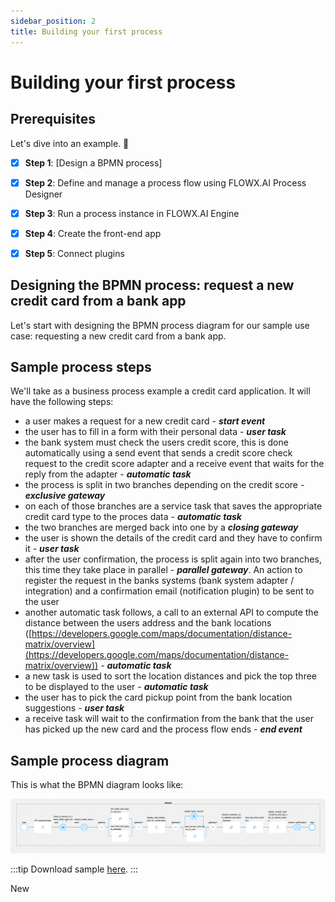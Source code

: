 ```yaml
---
sidebar_position: 2
title: Building your first process
---
```


# Building your first process

## Prerequisites

Let's dive into an example. :rocket:

- [x] **Step 1**: [Design a BPMN process]

- [x] **Step 2**: Define and manage a process flow using FLOWX.AI Process Designer

- [x] **Step 3**: Run a process instance in FLOWX.AI Engine

- [x] **Step 4**: Create the front-end app

- [x] **Step 5**: Connect plugins


## Designing the BPMN process: request a new credit card from a bank app

Let's start with designing the BPMN process diagram for our sample use case:  requesting a new credit card from a bank app.

## Sample process steps

We'll take as a business process example a credit card application. It will have the following steps:

* a user makes a request for a new credit card - _**start event**_
* the user has to fill in a form with their personal data - _**user task**_
* the bank system must check the users credit score, this is done automatically using a send event that sends a credit score check request to the credit score adapter and a receive event that waits for the reply from the adapter - _**automatic task**_
* the process is split in two branches depending on the credit score - _**exclusive gateway**_
* on each of those branches are a service task that saves the appropriate credit card type to the proces data - _**automatic task**_
* the two branches are merged back into one by a _**closing gateway**_
* the user is shown the details of the credit card and they have to confirm it - _**user task**_
* after the user confirmation, the process is split again into two branches, this time they take place in parallel - _**parallel gateway**_. An action to register the request in the banks systems (bank system adapter / integration) and a confirmation email (notification plugin) to be sent to the user
* another automatic task follows, a call to an external API to compute the distance between the users address and the bank locations ([https://developers.google.com/maps/documentation/distance-matrix/overview](https://developers.google.com/maps/documentation/distance-matrix/overview)) - _**automatic task**_
* a new task is used to sort the location distances and pick the top three to be displayed to the user - _**automatic task**_
* the user has to pick the card pickup point from the bank location suggestions - _**user task**_
* a receive task will wait to the confirmation from the bank that the user has picked up the new card and the process flow ends _- **end event**_

## Sample process diagram

This is what the BPMN diagram looks like:

![Request a new credit card](./img/request_a_new_credit_card.png)

:::tip
Download sample [here](./assets/sample_bpmn_process_new_credit_card.bpmn).
:::

<span class="badge">New</span>
